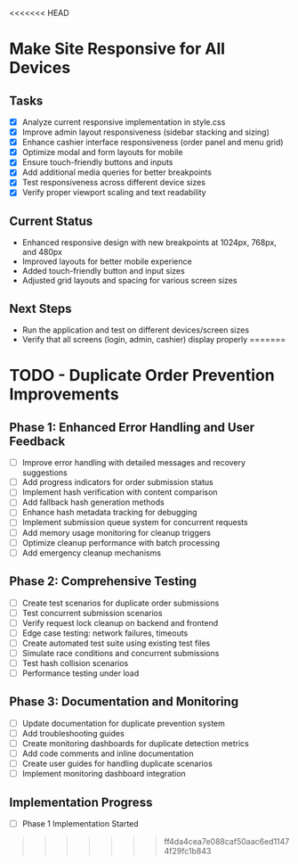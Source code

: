 <<<<<<< HEAD
# Make Site Responsive for All Devices

## Tasks
- [x] Analyze current responsive implementation in style.css
- [x] Improve admin layout responsiveness (sidebar stacking and sizing)
- [x] Enhance cashier interface responsiveness (order panel and menu grid)
- [x] Optimize modal and form layouts for mobile
- [x] Ensure touch-friendly buttons and inputs
- [x] Add additional media queries for better breakpoints
- [x] Test responsiveness across different device sizes
- [x] Verify proper viewport scaling and text readability

## Current Status
- Enhanced responsive design with new breakpoints at 1024px, 768px, and 480px
- Improved layouts for better mobile experience
- Added touch-friendly button and input sizes
- Adjusted grid layouts and spacing for various screen sizes

## Next Steps
- Run the application and test on different devices/screen sizes
- Verify that all screens (login, admin, cashier) display properly
=======
# TODO - Duplicate Order Prevention Improvements

## Phase 1: Enhanced Error Handling and User Feedback
- [ ] Improve error handling with detailed messages and recovery suggestions
- [ ] Add progress indicators for order submission status
- [ ] Implement hash verification with content comparison
- [ ] Add fallback hash generation methods
- [ ] Enhance hash metadata tracking for debugging
- [ ] Implement submission queue system for concurrent requests
- [ ] Add memory usage monitoring for cleanup triggers
- [ ] Optimize cleanup performance with batch processing
- [ ] Add emergency cleanup mechanisms

## Phase 2: Comprehensive Testing
- [ ] Create test scenarios for duplicate order submissions
- [ ] Test concurrent submission scenarios
- [ ] Verify request lock cleanup on backend and frontend
- [ ] Edge case testing: network failures, timeouts
- [ ] Create automated test suite using existing test files
- [ ] Simulate race conditions and concurrent submissions
- [ ] Test hash collision scenarios
- [ ] Performance testing under load

## Phase 3: Documentation and Monitoring
- [ ] Update documentation for duplicate prevention system
- [ ] Add troubleshooting guides
- [ ] Create monitoring dashboards for duplicate detection metrics
- [ ] Add code comments and inline documentation
- [ ] Create user guides for handling duplicate scenarios
- [ ] Implement monitoring dashboard integration

## Implementation Progress
- [ ] Phase 1 Implementation Started
>>>>>>> ff4da4cea7e088caf50aac6ed11474f29fc1b843
